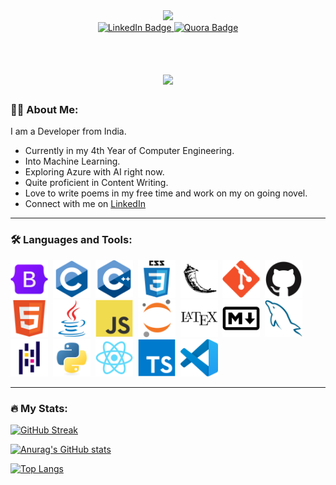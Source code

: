<div id="header" align="center">
  <img src="https://media.giphy.com/media/Ll22OhMLAlVDb8UQWe/giphy.gif" width="300">
  <div id="badges">
    <a href="https://www.linkedin.com/in/nisarg-kudgunti-948024206/">
      <img src="https://img.shields.io/badge/LinkedIn-blue?style=for-the-badge&logo=linkedin&logoColor=white" alt="LinkedIn Badge"/>
    </a>
    <a href="https://www.quora.com/profile/Nisarg-Kudgunti">
      <img src="https://img.shields.io/badge/Quora-red?style=for-the-badge&logo=quora&logoColor=white" alt="Quora Badge"/>
    </a>
  </div>
  <img src="https://komarev.com/ghpvc/?username=Nisarg6502&style=flat-square&color=blue" alt=""/>
  <h1>
    <img src="https://media.giphy.com/media/3ornk57KwDXf81rjWM/giphy.gif" width="300">
  </h1>
</div>


### 👨‍💻 About Me:
I am a Developer from India.

- Currently in my 4th Year of Computer Engineering.
- Into Machine Learning.
- Exploring Azure with AI right now.
- Quite proficient in Content Writing.
- Love to write poems in my free time and work on my on going novel.
- Connect with me on [LinkedIn](https://www.linkedin.com/in/nisarg-kudgunti-948024206/)

---

### 🛠️ Languages and Tools:
<div>
  <img src="https://github.com/devicons/devicon/blob/master/icons/bootstrap/bootstrap-original.svg" title="Bootstrap" alt="Bootstrap" width="60" height="60">&nbsp;
  <img src="https://github.com/devicons/devicon/blob/master/icons/c/c-original.svg" title="C" alt="C" width="60" height="60">&nbsp;
  <img src="https://github.com/devicons/devicon/blob/master/icons/cplusplus/cplusplus-original.svg" title="C++" alt="C++" width="60" height="60">&nbsp;
  <img src="https://github.com/devicons/devicon/blob/master/icons/css3/css3-original-wordmark.svg" title="CSS3" alt="CSS3" width="60" height="60">&nbsp;
  <img src="https://github.com/devicons/devicon/blob/master/icons/flask/flask-original.svg" title="Flask" alt="Flask" width="60" height="60">&nbsp;
  <img src="https://github.com/devicons/devicon/blob/master/icons/git/git-original.svg" title="Git" alt="Git" width="60" height="60">&nbsp;
  <img src="https://github.com/devicons/devicon/blob/master/icons/github/github-original.svg" title="GitHub" alt="GitHub" width="60" height="60">&nbsp;
  <img src="https://github.com/devicons/devicon/blob/master/icons/html5/html5-original.svg" title="HTML5" alt="HTML5" width="60" height="60">&nbsp;
  <img src="https://github.com/devicons/devicon/blob/master/icons/java/java-original.svg" title="Java" alt="Java" width="60" height="60">&nbsp;
  <img src="https://github.com/devicons/devicon/blob/master/icons/javascript/javascript-original.svg" title="Javascript" alt="JavaScript" width="60" height="60">&nbsp;
  <img src="https://github.com/devicons/devicon/blob/master/icons/jupyter/jupyter-original.svg" title="Jupyter" alt="Jupyter" width="60" height="60">&nbsp;
  <img src="https://github.com/devicons/devicon/blob/master/icons/latex/latex-original.svg" title="Latex" alt="Latex" width="60" height="60">&nbsp;
  <img src="https://github.com/devicons/devicon/blob/master/icons/markdown/markdown-original.svg" title="Markdown" alt="Markdown" width="60" height="60">&nbsp;
  <img src="https://github.com/devicons/devicon/blob/master/icons/mysql/mysql-original.svg" title="MySQL" alt="MySQL" width="60" height="60">&nbsp;
  <img src="https://github.com/devicons/devicon/blob/master/icons/pandas/pandas-original.svg" title="Pandas" alt="Pandas" width="60" height="60">&nbsp;
  <img src="https://github.com/devicons/devicon/blob/master/icons/python/python-original.svg" title="Python" alt="Python" width="60" height="60">&nbsp;
  <img src="https://github.com/devicons/devicon/blob/master/icons/react/react-original.svg" title="React" alt="React" width="60" height="60">&nbsp;
  <img src="https://github.com/devicons/devicon/blob/master/icons/typescript/typescript-original.svg" title="TypeScript" alt="TypeScript" width="60" height="60">&nbsp;
  <img src="https://github.com/devicons/devicon/blob/master/icons/vscode/vscode-original.svg" title="VSCode" alt="VSCode" width="60" height="60">&nbsp;
</div>

---

### 🔥 My Stats:
[![GitHub Streak](http://github-readme-streak-stats.herokuapp.com?user=Nisarg6502&theme=dark&background=000000)](https://git.io/streak-stats)

[![Anurag's GitHub stats](https://github-readme-stats.vercel.app/api?username=Nisarg6502&show_icons=true&theme=dark)](https://github.com/anuraghazra/github-readme-stats)

[![Top Langs](https://github-readme-stats.vercel.app/api/top-langs/?username=Nisarg6502&layout=compact&theme=vision-friendly-dark)](https://github.com/anuraghazra/github-readme-stats)
